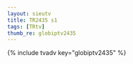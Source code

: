 ```yaml
--- 
layout: sieutv
title: TR2435 s1
tags: [TRtv]
thumb_re: globiptv2435
---
```

{% include tvadv key="globiptv2435" %} 
